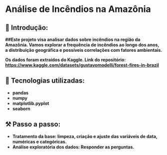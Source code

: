 # Análise de Incêndios na Amazônia
## <strong>📌 Introdução:<strong>
##Este projeto visa analisar dados sobre incêndios na região da Amazônia. Vamos explorar a frequência de incêndios ao longo dos anos, a distribuição geográfica e possíveis correlações com fatores ambientais.

Os dados foram extraídos do Kaggle. 
Link do repositório: https://www.kaggle.com/datasets/gustavomodelli/forest-fires-in-brazil

## <strong>🚀 Tecnologias utilizadas:<strong>
- pandas 
- numpy 
- matplotlib.pyplot 
- seaborn 

## <strong>⚒️ Passo a passo:<strong>
- Tratamento da base: limpeza, criação e ajuste das variáveis de data, numéricas e categóricas.
- Análise exploratória dos dados: Responder as perguntas. 
